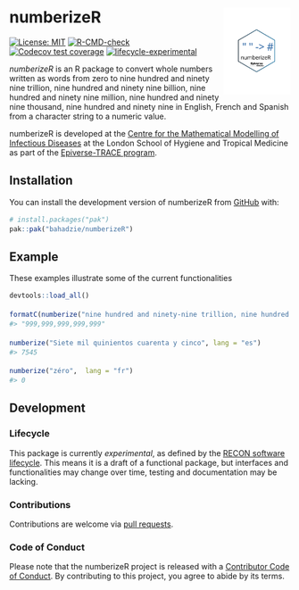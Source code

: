 
<!-- README.md is generated from README.Rmd. Please edit that file. -->
<!-- The code to render this README is stored in .github/workflows/render-readme.yaml -->
<!-- Variables marked with double curly braces will be transformed beforehand: -->
<!-- `packagename` is extracted from the DESCRIPTION file -->
<!-- `gh_repo` is extracted via a special environment variable in GitHub Actions -->

# numberizeR <img src="man/figures/logo.svg" align="right" width="120" />

<!-- badges: start -->

[![License:
MIT](https://img.shields.io/badge/License-MIT-yellow.svg)](https://opensource.org/license/mit/)
[![R-CMD-check](https://github.com/bahadzie/numberizeR/actions/workflows/R-CMD-check.yaml/badge.svg)](https://github.com/bahadzie/numberizeR/actions/workflows/R-CMD-check.yaml)
[![Codecov test
coverage](https://codecov.io/gh/bahadzie/numberizeR/branch/main/graph/badge.svg)](https://app.codecov.io/gh/bahadzie/numberizeR?branch=main)
[![lifecycle-experimental](https://www.reconverse.org/images/badge-experimental.svg)](https://www.reconverse.org/lifecycle.html#experimental)
<!-- badges: end -->

*numberizeR* is an R package to convert whole numbers written as words
from zero to nine hundred and ninety nine trillion, nine hundred and
ninety nine billion, nine hundred and ninety nine million, nine hundred
and ninety nine thousand, nine hundred and ninety nine in English,
French and Spanish from a character string to a numeric value.

<!-- This sentence is optional and can be removed -->

numberizeR is developed at the [Centre for the Mathematical Modelling of
Infectious
Diseases](https://www.lshtm.ac.uk/research/centres/centre-mathematical-modelling-infectious-diseases)
at the London School of Hygiene and Tropical Medicine as part of the
[Epiverse-TRACE program](https://data.org/initiatives/epiverse/).

## Installation

You can install the development version of numberizeR from
[GitHub](https://github.com/) with:

``` r
# install.packages("pak")
pak::pak("bahadzie/numberizeR")
```

## Example

These examples illustrate some of the current functionalities

``` r
devtools::load_all()

formatC(numberize("nine hundred and ninety-nine trillion, nine hundred and ninety-nine billion, nine hundred and ninety-nine million, nine hundred and ninety-nine thousand, nine hundred and ninety-nine"), big.mark = ",", format = "fg")
#> "999,999,999,999,999"
    
numberize("Siete mil quinientos cuarenta y cinco", lang = "es")
#> 7545

numberize("zéro",  lang = "fr")
#> 0
```

## Development

### Lifecycle

This package is currently *experimental*, as defined by the [RECON
software lifecycle](https://www.reconverse.org/lifecycle.html). This
means it is a draft of a functional package, but interfaces and
functionalities may change over time, testing and documentation may be
lacking.

### Contributions

Contributions are welcome via [pull
requests](https://github.com/bahadzie/numberizeR/pulls).

### Code of Conduct

Please note that the numberizeR project is released with a [Contributor
Code of
Conduct](https://github.com/epiverse-trace/.github/blob/main/CODE_OF_CONDUCT.md).
By contributing to this project, you agree to abide by its terms.

